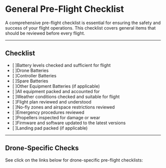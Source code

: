 # General Pre-Flight Checklist

A comprehensive pre-flight checklist is essential for ensuring the safety and success of your flight operations. This checklist covers general items that should be reviewed before every flight.

---

## Checklist
- [ ]Battery levels checked and sufficient for flight
- [ ]Drone Batteries
- [ ]Controller Batteries
- [ ]Spare Batteries
- [ ]Other Equipment Batteries (if applicable)
- [ ]All equipment packed and accounted for
- [ ]Weather conditions checked and suitable for flight
- [ ]Flight plan reviewed and understood
- [ ]No-fly zones and airspace restrictions reviewed
- [ ]Emergency procedures reviewed
- [ ]Propellers inspected for damage or wear
- [ ]Firmware and software updated to the latest versions
- [ ]Landing pad packed (if applicable)

---

## Drone-Specific Checks

See click on the links below for drone-specific pre-flight checklists: